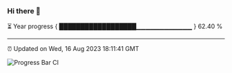 ### Hi there 👋

⏳ Year progress { ██████████████████▁▁▁▁▁▁▁▁▁▁▁▁ } 62.40 %

---

⏰ Updated on Wed, 16 Aug 2023 18:11:41 GMT

![Progress Bar CI](https://github.com/liununu/liununu/workflows/Progress%20Bar%20CI/badge.svg)
